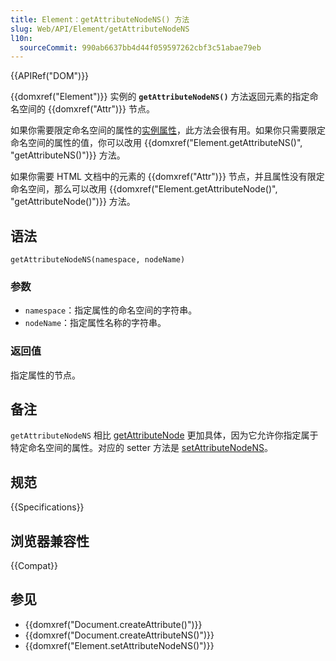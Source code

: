 ```yaml
---
title: Element：getAttributeNodeNS() 方法
slug: Web/API/Element/getAttributeNodeNS
l10n:
  sourceCommit: 990ab6637bb4d44f059597262cbf3c51abae79eb
---
```


{{APIRef("DOM")}}

{{domxref("Element")}} 实例的 **`getAttributeNodeNS()`** 方法返回元素的指定命名空间的 {{domxref("Attr")}} 节点。

如果你需要限定命名空间的属性的[实例属性](/zh-CN/docs/Web/API/Attr#实例属性)，此方法会很有用。如果你只需要限定命名空间的属性的值，你可以改用 {{domxref("Element.getAttributeNS()", "getAttributeNS()")}} 方法。

如果你需要 HTML 文档中的元素的 {{domxref("Attr")}} 节点，并且属性没有限定命名空间，那么可以改用 {{domxref("Element.getAttributeNode()", "getAttributeNode()")}} 方法。

## 语法

```js-nolint
getAttributeNodeNS(namespace, nodeName)
```

### 参数

- `namespace`：指定属性的命名空间的字符串。
- `nodeName`：指定属性名称的字符串。

### 返回值

指定属性的节点。

## 备注

`getAttributeNodeNS` 相比 [getAttributeNode](/zh-CN/docs/Web/API/Element/getAttributeNode) 更加具体，因为它允许你指定属于特定命名空间的属性。对应的 setter 方法是 [setAttributeNodeNS](/zh-CN/docs/Web/API/Element/setAttributeNodeNS)。

## 规范

{{Specifications}}

## 浏览器兼容性

{{Compat}}

## 参见

- {{domxref("Document.createAttribute()")}}
- {{domxref("Document.createAttributeNS()")}}
- {{domxref("Element.setAttributeNodeNS()")}}
